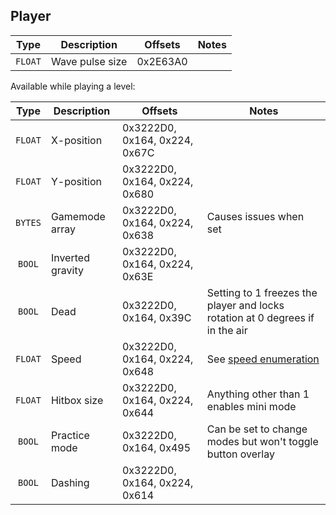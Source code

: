 ## Player

| Type | Description | Offsets | Notes |
| :--: | ----------- | ------- | ----- |
| `FLOAT` | Wave pulse size | 0x2E63A0 |

Available while playing a level:

| Type | Description | Offsets | Notes |
| :--: | ----------- | ------- | ----- |
| `FLOAT` | X-position | 0x3222D0, 0x164, 0x224, 0x67C |
| `FLOAT` | Y-position | 0x3222D0, 0x164, 0x224, 0x680 |
| `BYTES` | Gamemode array | 0x3222D0, 0x164, 0x224, 0x638 | Causes issues when set |
| `BOOL` | Inverted gravity | 0x3222D0, 0x164, 0x224, 0x63E |
| `BOOL` | Dead | 0x3222D0, 0x164, 0x39C | Setting to 1 freezes the player and locks rotation at 0 degrees if in the air |
| `FLOAT` | Speed | 0x3222D0, 0x164, 0x224, 0x648 | See [speed enumeration](/enumerations/speed.md)
| `FLOAT` | Hitbox size | 0x3222D0, 0x164, 0x224, 0x644 | Anything other than 1 enables mini mode |
| `BOOL` | Practice mode | 0x3222D0, 0x164, 0x495 | Can be set to change modes but won't toggle button overlay |
| `BOOL` | Dashing | 0x3222D0, 0x164, 0x224, 0x614 |